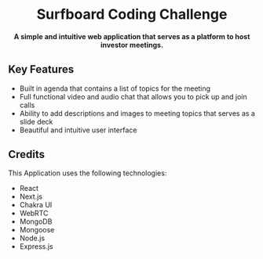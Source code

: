 <h1 align="center">
<a>Surfboard Coding Challenge</a>
  <br>
</h1>

<h4 align="center">A simple and intuitive web application that serves as a platform to host investor meetings.</h4>

## Key Features

- Built in agenda that contains a list of topics for the meeting
- Full functional video and audio chat that allows you to pick up and join calls
- Ability to add descriptions and images to meeting topics that serves as a slide deck
- Beautiful and intuitive user interface

## Credits

This Application uses the following technologies:

- React
- Next.js
- Chakra UI
- WebRTC
- MongoDB
- Mongoose
- Node.js
- Express.js
